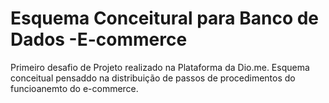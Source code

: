 # Esquema Conceitural para Banco de Dados -E-commerce
Primeiro desafio de Projeto realizado na Plataforma da Dio.me. Esquema conceitual pensaddo na distribuição de passos de procedimentos do funcioanemto do e-commerce.
